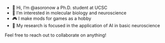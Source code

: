 - 👋 Hi, I’m @asoronow a Ph.D. student at UCSC
- 👀 I’m interested in molecular biology and neuroscience
- 🎮 I make mods for games as a hobby
- 🔬 My research is focused in the application of AI in basic neuroscience

Feel free to reach out to collaborate on anything!
